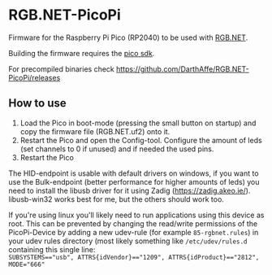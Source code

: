 # RGB.NET-PicoPi
Firmware for the Raspberry Pi Pico (RP2040) to be used with [RGB.NET](https://github.com/DarthAffe/RGB.NET).


Building the firmware requires the [pico sdk](https://github.com/raspberrypi/pico-sdk).

For precompiled binaries check https://github.com/DarthAffe/RGB.NET-PicoPi/releases

## How to use
1. Load the Pico in boot-mode (pressing the small button on startup) and copy the firmware file (RGB.NET.uf2) onto it.
2. Restart the Pico and open the Config-tool. Configure the amount of leds (set channels to 0 if unused) and if needed the used pins.
3. Restart the Pico

The HID-endpoint is usable with default drivers on windows, if you want to use the Bulk-endpoint (better performance for higher amounts of leds) you need to install the libusb driver for it using Zadig (https://zadig.akeo.ie/).
libusb-win32 works best for me, but the others should work too.

If you're using linux you'll likely need to run applications using this device as root. This can be prevented by changing the read/write permissions of the PicoPi-Device by adding a new udev-rule (for example `85-rgbnet.rules`) in your udev rules directory (most likely something like `/etc/udev/rules.d` containing this single line:   
`SUBSYSTEMS=="usb", ATTRS{idVendor}=="1209", ATTRS{idProduct}=="2812", MODE="666"`

